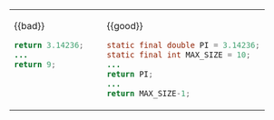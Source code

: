 <table> 
<tr>
  <td valign="top">

{{bad}}
```java
return 3.14236;
...
return 9;
```
  </td>
  <td>&nbsp;&nbsp;<br><br></td>
  <td valign="top">

{{good}}
```java
static final double PI = 3.14236;
static final int MAX_SIZE = 10;
...
return PI;
...
return MAX_SIZE-1;
```
  </td>
</tr>
</table> 






